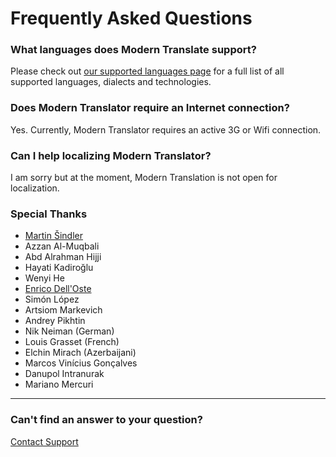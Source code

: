 # Frequently Asked Questions
### What languages does Modern Translate support?
Please check out [our supported languages page](/languages) for a full list of all supported languages, dialects and technologies.

### Does Modern Translator require an Internet connection?
Yes. Currently, Modern Translator requires an active 3G or Wifi connection.

### Can I help localizing Modern Translator?
I am sorry but at the moment, Modern Translation is not open for localization.

### Special Thanks
* [Martin Šindler](http://dotekomanie.cz)
* Azzan Al-Muqbali
* Abd Alrahman Hijji
* Hayati Kadiroğlu
* Wenyi He
* [Enrico Dell'Oste](http://smartpixel.it)
* Simón López
* Artsiom Markevich
* Andrey Pikhtin
* Nik Neiman (German)
* Louis Grasset (French)
* Elchin Mirach (Azerbaijani)
* Marcos Vinícius Gonçalves
* Danupol Intranurak
* Mariano Mercuri

---

<div class="has-text-centered">
  <h3 class="title is-4">Can't find an answer to your question?</h3>
  <a class="button is-large is-danger" href="mailto:support@moderntranslator.com">
    <span class="icon"><i class="fa fa-life-ring"></i></span>
    <span>Contact Support</span>
  </a>
</div>
